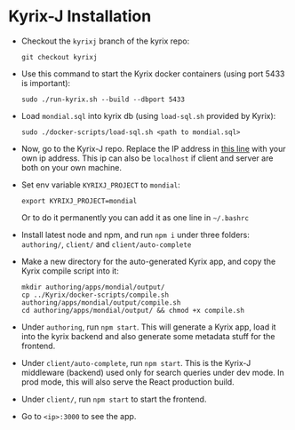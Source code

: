 # Kyrix-J Installation

* Checkout the `kyrixj` branch of the kyrix repo:
  ```
  git checkout kyrixj
  ```

* Use this command to start the Kyrix docker containers (using port 5433 is important):
  ```
  sudo ./run-kyrix.sh --build --dbport 5433
  ```
  
* Load `mondial.sql` into kyrix db (using `load-sql.sh` provided by Kyrix):
  ```
  sudo ./docker-scripts/load-sql.sh <path to mondial.sql>
  ```

* Now, go to the Kyrix-J repo. Replace the IP address in [this line](https://github.com/tracyhenry/Kyrix-J/blob/fb89ed82f4d37b6f85514f613d1bf4d0a78965f6/client/src/js/KyrixVis.js#L11) with your own ip address. This ip can also be `localhost` if client and server are both on your own machine. 

* Set env variable `KYRIXJ_PROJECT` to `mondial`:
  ```
  export KYRIXJ_PROJECT=mondial
  ```
   Or to do it permanently you can add it as one line in `~/.bashrc`

* Install latest node and npm, and run `npm i` under three folders: `authoring/`, `client/` and `client/auto-complete`

* Make a new directory for the auto-generated Kyrix app, and copy the Kyrix compile script into it:
  ```
  mkdir authoring/apps/mondial/output/
  cp ../Kyrix/docker-scripts/compile.sh authoring/apps/mondial/output/compile.sh
  cd authoring/apps/mondial/output/ && chmod +x compile.sh
  ```
* Under `authoring`, run `npm start`. This will generate a Kyrix app, load it into the kyrix backend and also generate some metadata stuff for the frontend.

* Under `client/auto-complete`, run `npm start`. This is the Kyrix-J middleware (backend) used only for search queries under dev mode. In prod mode, this will also serve the React production build. 

* Under `client/`, run `npm start` to start the frontend. 

* Go to `<ip>:3000` to see the app. 
   
